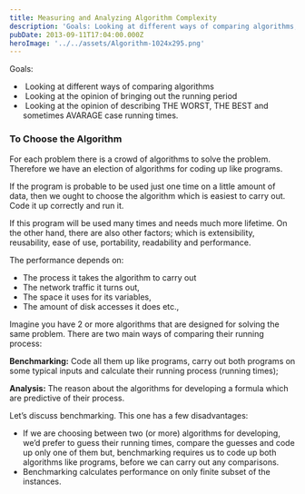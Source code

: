 ```yaml
---
title: Measuring and Analyzing Algorithm Complexity
description: 'Goals: Looking at different ways of comparing algorithms, Looking at the opinion of bringing out the running period, Looking at the opinion of describing THE WORST, THE BEST and sometimes AVARAGE case running times.'
pubDate: 2013-09-11T17:04:00.000Z
heroImage: '../../assets/Algorithm-1024x295.png'
---
```


Goals:
*    Looking at different ways of comparing algorithms
*    Looking at the opinion of bringing out the running period
*    Looking at the opinion of describing THE WORST, THE BEST and sometimes AVARAGE case running times.

### To Choose the Algorithm

For each problem there is a crowd of algorithms to solve the problem. Therefore we have an election of algorithms for coding up like programs.

If the program is probable to be used just one time on a little amount of data, then we ought to choose the algorithm which is easiest to carry out. Code it up correctly and run it.

If this program will be used many times and needs much more lifetime. On the other hand, there are also other factors; which is extensibility, reusability, ease of use, portability, readability and performance.

The performance depends on:
- The process it takes the algorithm to carry out
- The network traffic it turns out,
- The space it uses for its variables,
- The amount of disk accesses it does etc.,

Imagine you have 2 or more algorithms that are designed for solving the same problem. There are two main ways of comparing their running process:

**Benchmarking:** Code all them up like programs, carry out both programs on some typical inputs and calculate their running process (running times);

**Analysis:** The reason about the algorithms for developing a formula which are predictive of their process.

 Let’s discuss benchmarking. This one has a few disadvantages:

- If we are choosing between two (or more) algorithms for developing, we’d prefer to guess their running times, compare the guesses and code up only one of them but, benchmarking requires us to code up both algorithms like programs, before we can carry out any comparisons.
- Benchmarking calculates performance on only finite subset of the instances.
